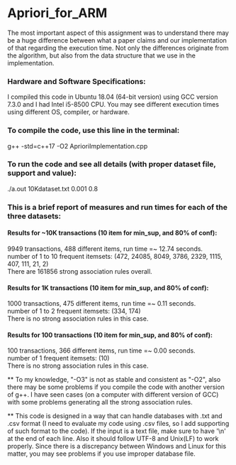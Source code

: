 # Apriori_for_ARM

The most important aspect of this assignment was to understand there may be a huge difference between what a paper claims and our implementation of that regarding the execution time. Not only the differences originate from the algorithm, but also from the data structure that we use in the implementation.

### Hardware and Software Specifications:
I compiled this code in Ubuntu 18.04 (64-bit version) using GCC version 7.3.0 and I had Intel i5-8500 CPU.
You may see different execution times using different OS, compiler, or hardware.

### To compile the code, use this line in the terminal:
g++ -std=c++17 -O2 AprioriImplementation.cpp

### To run the code and see all details (with proper dataset file, support and value):
./a.out 10Kdataset.txt 0.001 0.8

### This is a brief report of measures and run times for each of the three datasets:

#### Results for \~10K transactions (10 item for min_sup, and 80% of conf):
9949 transactions, 488 different items, run time =~ 12.74 seconds.  
number of 1 to 10 frequent itemsets: (472, 24085, 8049, 3786, 2329, 1115, 407, 111, 21, 2)  
There are 161856 strong association rules overall.


#### Results for 1K transactions (10 item for min_sup, and 80% of conf):
1000 transactions, 475 different items, run time =~ 0.11 seconds.  
number of 1 to 2 frequent itemsets: (334, 174)  
There is no strong association rules in this case.


#### Results for 100 transactions (10 item for min_sup, and 80% of conf):
100 transactions, 366 different items, run time =~ 0.00 seconds.  
number of 1 frequent itemsets: (10)  
There is no strong association rules in this case.


** To my knowledge, "-O3" is not as stable and consistent as "-O2", also there
   may be some problems if you compile the code with another version of g++. I
   have seen cases (on a computer with different version of GCC) with some 
   problems generating all the strong association rules.

** This code is designed in a way that can handle databases with .txt and .csv
   format (I need to evaluate my code using .csv files, so I add supporting of
   such format to the code). If the input is a text file, make sure to have '\n'
   at the end of each line. Also it should follow UTF-8 and Unix(LF) to work
   properly. Since there is a discrepancy between Windows and Linux for this
   matter, you may see problems if you use improper database file.
